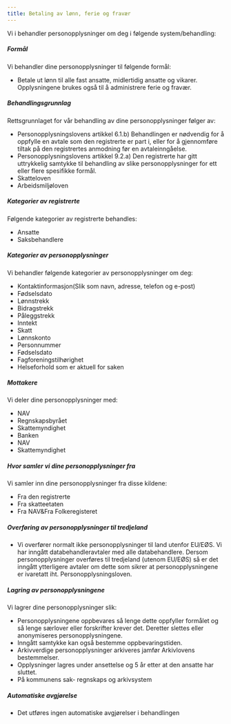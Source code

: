 ```yaml
---
title: Betaling av lønn, ferie og fravær
---
```



  

Vi i behandler personopplysninger om deg i følgende system/behandling:

  

##### Formål

Vi behandler dine personopplysninger til følgende formål:

*   Betale ut lønn til alle fast ansatte, midlertidig ansatte og vikarer. Opplysningene brukes også til å administrere ferie og fravær.

##### Behandlingsgrunnlag

Rettsgrunnlaget for vår behandling av dine personopplysninger følger av:

*   Personopplysningslovens artikkel 6.1.b) Behandlingen er nødvendig for å oppfylle en avtale som den registrerte er part i, eller for å gjennomføre tiltak på den registrertes anmodning før en avtaleinngåelse.
*   Personopplysningslovens artikkel 9.2.a) Den registrerte har gitt uttrykkelig samtykke til behandling av slike personopplysninger for ett eller flere spesifikke formål.
*   Skatteloven
*   Arbeidsmiljøloven

##### Kategorier av registrerte

Følgende kategorier av registrerte behandles:

*   Ansatte
*   Saksbehandlere

##### Kategorier av personopplysninger

Vi behandler følgende kategorier av personopplysninger om deg:

*   Kontaktinformasjon(Slik som navn, adresse, telefon og e-post)
*   Fødselsdato
*   Lønnstrekk
*   Bidragstrekk
*   Påleggstrekk
*   Inntekt
*   Skatt
*   Lønnskonto
*   Personnummer
*   Fødselsdato
*   Fagforeningstilhørighet
*   Helseforhold som er aktuell for saken

##### Mottakere

Vi deler dine personopplysninger med:

*   NAV
*   Regnskapsbyrået
*   Skattemyndighet
*   Banken
*   NAV
*   Skattemyndighet

##### Hvor samler vi dine personopplysninger fra

Vi samler inn dine personopplysninger fra disse kildene:

*   Fra den registrerte
*   Fra skatteetaten
*   Fra NAV&Fra Folkeregisteret

##### Overføring av personopplysninger til tredjeland

*   Vi overfører normalt ikke personopplysninger til land utenfor EU/EØS. Vi har inngått databehandleravtaler med alle databehandlere. Dersom personopplysninger overføres til tredjeland (utenom EU/EØS) så er det inngått ytterligere avtaler om dette som sikrer at personopplysningene er ivaretatt iht. Personopplysningsloven.

##### Lagring av personopplysningene

Vi lagrer dine personopplysninger slik:

*   Personopplysningene oppbevares så lenge dette oppfyller formålet og så lenge særlover eller forskrifter krever det. Deretter slettes eller anonymiseres personopplysningene.
*   Inngått samtykke kan også bestemme oppbevaringstiden.
*   Arkivverdige personopplysninger arkiveres jamfør Arkivlovens bestemmelser.
*   Opplysninger lagres under ansettelse og 5 år etter at den ansatte har sluttet.
*   På kommunens sak- regnskaps og arkivsystem

##### Automatiske avgjørelse

*   Det utføres ingen automatiske avgjørelser i behandlingen